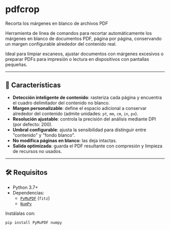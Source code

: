 # pdfcrop
Recorta los márgenes en blanco de archivos PDF

Herramienta de línea de comandos para recortar automáticamente los márgenes en blanco de documentos PDF, página por página, conservando un margen configurable alrededor del contenido real.

Ideal para limpiar escaneos, ajustar documentos con márgenes excesivos o preparar PDFs para impresión o lectura en dispositivos con pantallas pequeñas.

---

## 📌 Características

- **Detección inteligente de contenido**: rasteriza cada página y encuentra el cuadro delimitador del contenido no blanco.
- **Margen personalizable**: define el espacio adicional a conservar alrededor del contenido (admite unidades: `pt`, `mm`, `cm`, `in`, `px`).
- **Resolución ajustable**: controla la precisión del análisis mediante DPI (por defecto: 200).
- **Umbral configurable**: ajusta la sensibilidad para distinguir entre "contenido" y "fondo blanco".
- **No modifica páginas en blanco**: las deja intactas.
- **Salida optimizada**: guarda el PDF resultante con compresión y limpieza de recursos no usados.

---

## 🛠️ Requisitos

- Python 3.7+
- Dependencias:
  - [`PyMuPDF`](https://pymupdf.readthedocs.io/) (`fitz`)
  - [`NumPy`](https://numpy.org/)

Instálalas con:

```bash
pip install PyMuPDF numpy
